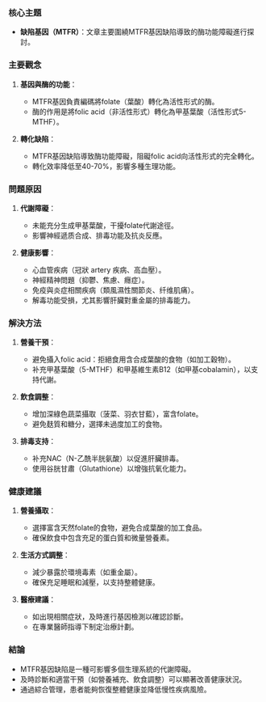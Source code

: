 ### 核心主題
- **缺陷基因（MTFR）**：文章主要圍繞MTFR基因缺陷導致的酶功能障礙進行探討。

### 主要觀念
1. **基因與酶的功能**：
   - MTFR基因負責編碼將folate（葉酸）轉化為活性形式的酶。
   - 酶的作用是將folic acid（非活性形式）轉化為甲基葉酸（活性形式5-MTHF）。

2. **轉化缺陷**：
   - MTFR基因缺陷導致酶功能障礙，阻礙folic acid向活性形式的完全轉化。
   - 轉化效率降低至40-70%，影響多種生理功能。

### 問題原因
1. **代謝障礙**：
   - 未能充分生成甲基葉酸，干擾folate代謝途徑。
   - 影響神經遞质合成、排毒功能及抗炎反應。

2. **健康影響**：
   - 心血管疾病（冠狀 artery 疾病、高血壓）。
   - 神經精神問題（抑鬱、焦慮、癮症）。
   - 免疫與炎症相關疾病（類風濕性關節炎、纤维肌痛）。
   - 解毒功能受損，尤其影響肝臟對重金屬的排毒能力。

### 解決方法
1. **營養干預**：
   - 避免攝入folic acid：拒絕食用含合成葉酸的食物（如加工穀物）。
   - 补充甲基葉酸（5-MTHF）和甲基維生素B12（如甲基cobalamin），以支持代謝。

2. **飲食調整**：
   - 增加深綠色蔬菜攝取（菠菜、羽衣甘藍），富含folate。
   - 避免麸質和糖分，選擇未過度加工的食物。

3. **排毒支持**：
   - 补充NAC（N-乙酰半胱氨酸）以促進肝臟排毒。
   - 使用谷胱甘肅（Glutathione）以增強抗氧化能力。

### 健康建議
1. **營養攝取**：
   - 選擇富含天然folate的食物，避免合成葉酸的加工食品。
   - 確保飲食中包含充足的蛋白質和微量營養素。

2. **生活方式調整**：
   - 減少暴露於環境毒素（如重金屬）。
   - 確保充足睡眠和減壓，以支持整體健康。

3. **醫療建議**：
   - 如出現相關症狀，及時進行基因檢測以確認診斷。
   - 在專業醫師指導下制定治療計劃。

### 結論
- MTFR基因缺陷是一種可影響多個生理系統的代謝障礙。
- 及時診斷和適當干預（如營養補充、飲食調整）可以顯著改善健康狀況。
- 通過綜合管理，患者能夠恢復整體健康並降低慢性疾病風險。
